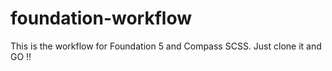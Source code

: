 # foundation-workflow
This is the workflow for Foundation 5 and Compass SCSS. Just clone it and GO !!
